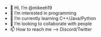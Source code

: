 - 👋 Hi, I’m @mikeeh19
- 👀 I’m interested in programming
- 🌱 I’m currently learning C++/Java/Python
- 💞️ I’m looking to collaborate with people
- 📫 How to reach me --> Discord/Twitter

<!---
Mikeehxz666/Mikeehxz666 is a ✨ special ✨ repository because its `README.md` (this file) appears on your GitHub profile.
You can click the Preview link to take a look at your changes.
--->
